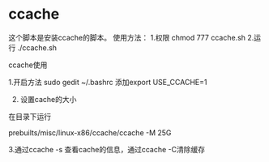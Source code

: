 ccache
======
这个脚本是安装ccache的脚本。
使用方法：
1.权限
chmod 777 ccache.sh
2.运行
./ccache.sh


ccache使用

1.开启方法
sudo gedit ~/.bashrc
添加export USE_CCACHE=1


2. 设置cache的大小

在目录下运行

prebuilts/misc/linux-x86/ccache/ccache -M 25G


3.通过ccache -s 查看cache的信息，通过ccache -C清除缓存
